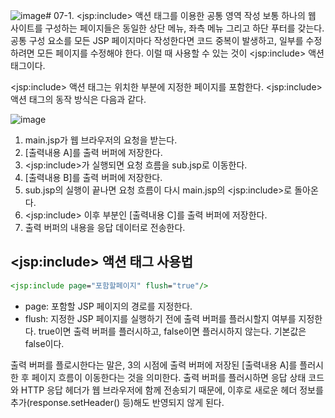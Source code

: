 ![image](https://github.com/GYUNGAEEEE/WebProgramming/assets/158580466/062a658f-2b81-4a9f-8478-9a1bce103f77)# 07-1. \<jsp:include> 액션 태그를 이용한 공통 영역 작성
보통 하나의 웹 사이트를 구성하는 페이지들은 동일한 상단 메뉴, 좌측 메뉴 그리고 하단 푸터를 갖는다.
공통 구성 요소를 모든 JSP 페이지마다 작성한다면 코드 중복이 발생하고, 일부를 수정하려면 모든 페이지를 수정해야 한다.
이럴 때 사용할 수 있는 것이 \<jsp:include> 액션 태그이다.

\<jsp:include> 액션 태그는 위치한 부분에 지정한 페이지를 포함한다. 
\<jsp:include> 액션 태그의 동작 방식은 다음과 같다.

![image](https://github.com/GYUNGAEEEE/WebProgramming/assets/158580466/8407be93-58f3-472c-a500-9f4e638e3ff3)

1. main.jsp가 웹 브라우저의 요청을 받는다.
2. [출력내용 A]를 출력 버퍼에 저장한다.
3. \<jsp:include>가 실행되면 요청 흐름을 sub.jsp로 이동한다.
4. [출력내용 B]를 출력 버퍼에 저장한다.
5. sub.jsp의 실행이 끝나면 요청 흐름이 다시 main.jsp의 \<jsp:include>로 돌아온다.
6. \<jsp:include> 이후 부분인 [출력내용 C]를 출력 버퍼에 저장한다.
7. 출력 버퍼의 내용을 응답 데이터로 전송한다.
## \<jsp:include> 액션 태그 사용법
```jsp
<jsp:include page="포함할페이지" flush="true"/>
```
- page: 포함할 JSP 페이지의 경로를 지정한다.
- flush: 지정한 JSP 페이지를 실행하기 전에 출력 버퍼를 플러시할지 여부를 지정한다.
true이면 출력 버퍼를 플러시하고, false이면 플러시하지 않는다. 기본값은 false이다.

출력 버퍼를 플로시한다는 말은, 3의 시점에 출력 버퍼에 저장된 [출력내용 A]를 플러시한 후 페이지 흐름이 이동한다는 것을 의미한다.
출력 버퍼를 플러시하면 응답 상태 코드와 HTTP 응답 헤더가 웹 브라우저에 함께 전송되기 때문에, 
이후로 새로운 헤더 정보를 추가(response.setHeader() 등)해도 반영되지 않게 된다.
